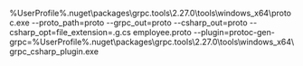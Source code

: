 %UserProfile%\.nuget\packages\grpc.tools\2.27.0\tools\windows_x64\protoc.exe --proto_path=proto --grpc_out=proto --csharp_out=proto --csharp_opt=file_extension=.g.cs employee.proto --plugin=protoc-gen-grpc=%UserProfile%\.nuget\packages\grpc.tools\2.27.0\tools\windows_x64\grpc_csharp_plugin.exe